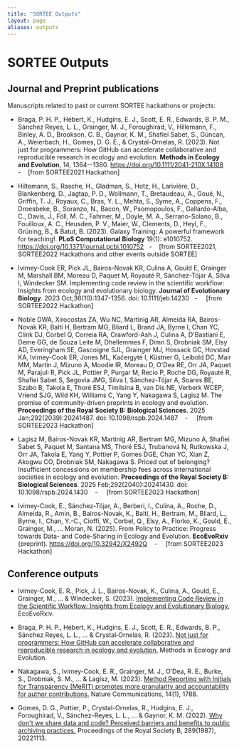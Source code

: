 ```yaml
---
title: "SORTEE Outputs"
layout: page
aliases: outputs
---
```


# SORTEE Outputs

## Journal and Preprint publications 

Manuscripts related to past or current SORTEE hackathons or projects:

-   Braga, P. H. P., Hébert, K., Hudgins, E. J., Scott, E. R., Edwards, B. P. M., Sánchez Reyes, L. L., Grainger, M. J., Foroughirad, V., Hillemann, F., Binley, A. D., Brookson, C. B., Gaynor, K. M., Shafiei Sabet, S., Güncan, A., Weierbach, H., Gomes, D. G. E., & Crystal-Ornelas, R. (2023). Not just for programmers: How GitHub can accelerate collaborative and reproducible research in ecology and evolution. **Methods in Ecology and Evolution**, 14, 1364--1380. <https://doi.org/10.1111/2041-210X.14108>    -    \[from SORTEE2021 Hackathon\]

-   Hiltemann, S., Rasche, H., Gladman, S., Hotz, H., Larivière, D., Blankenberg, D., Jagtap, P. D., Wollmann, T., Bretaudeau, A., Goué, N., Griffin, T. J., Royaux, C., Bras, Y. L., Mehta, S., Syme, A., Coppens, F., Droesbeke, B., Soranzo, N., Bacon, W., Psomopoulos, F., Gallardo-Alba, C., Davis, J., Föll, M. C., Fahrner, M., Doyle, M. A., Serrano-Solano, B., Fouilloux, A. C., Heusden, P. V., Maier, W., Clements, D., Heyl, F., Grüning, B., & Batut, B. (2023). Galaxy Training: A powerful framework for teaching!. **PLoS Computational Biology** 19(1): e1010752. <https://doi.org/10.1371/journal.pcbi.1010752>   -    \[from SORTEE2021, SORTEE2022 Hackathons and other events outside SORTEE\]

-   Ivimey-Cook ER, Pick JL, Bairos-Novak KR, Culina A, Gould E, Grainger M, Marshall BM, Moreau D, Paquet M, Royauté R, Sánchez-Tójar A, Silva I, Windecker SM. Implementing code review in the scientific workflow: Insights from ecology and evolutionary biology. **Journal of Evolutionary Biology**. 2023 Oct;36(10):1347-1356. doi: 10.1111/jeb.14230   -     \[from SORTEE2022 Hackathon\]

-   Noble DWA, Xirocostas ZA, Wu NC, Martinig AR, Almeida RA, Bairos-Novak KR, Balti H, Bertram MG, Bliard L, Brand JA, Byrne I, Chan YC, Clink DJ, Corbel Q, Correia RA, Crawford-Ash J, Culina A, D'Bastiani E, Deme GG, de Souza Leite M, Dhellemmes F, Dimri S, Drobniak SM, Elsy AD, Everingham SE, Gascoigne SJL, Grainger MJ, Hossack GC, Hovstad KA, Ivimey-Cook ER, Jones ML, Kačergytė I, Küstner G, Leibold DC, Mair MM, Martin J, Mizuno A, Moodie IR, Moreau D, O'Dea RE, Orr JA, Paquet M, Parajuli R, Pick JL, Pottier P, Purgar M, Recio P, Roche DG, Royauté R, Shafiei Sabet S, Segovia JMG, Silva I, Sánchez-Tójar A, Soares BE, Szabo B, Takola E, Thoré ESJ, Timilsina B, van Dis NE, Verberk WCEP, Vriend SJG, Wild KH, Williams C, Yang Y, Nakagawa S, Lagisz M. The promise of community-driven preprints in ecology and evolution. **Proceedings of the Royal Society B: Biological Sciences**. 2025 Jan;292(2039):20241487. doi: 10.1098/rspb.2024.1487    -     \[from SORTEE2023 Hackathon\]

-   Lagisz M, Bairos-Novak KR, Martinig AR, Bertram MG, Mizuno A, Shafiei Sabet S, Paquet M, Santana MS, Thoré ESJ, Trubanová N, Rutkowska J, Orr JA, Takola E, Yang Y, Pottier P, Gomes DGE, Chan YC, Xian Z, Akogwu CO, Drobniak SM, Nakagawa S. Priced out of belonging? Insufficient concessions on membership fees across international societies in ecology and evolution. **Proceedings of the Royal Society B: Biological Sciences**. 2025 Feb;292(2040):20241430. doi: 10.1098/rspb.2024.1430    -     \[from SORTEE2023 Hackathon\]

-   Ivimey-Cook, E., Sánchez-Tójar, A., Berberi, I., Culina, A., Roche, D., Almeida, R., Amin, B., Bairos-Novak, K., Balti, H., Bertram, M., Bliard, L., Byrne, I., Chan, Y.-C., Cioffi, W., Corbel, Q., Elsy, A., Florko, K., Gould, E., Grainger, M., \... Moran, N. (2025). From Policy to Practice: Progress towards Data- and Code-Sharing in Ecology and Evolution. **EcoEvoRxiv** (preprint). <https://doi.org/10.32942/X2492Q>    -     \[from SORTEE2023 Hackathon\]


## Conference outputs

* Ivimey-Cook, E. R., Pick, J. L., Bairos-Novak, K., Culina, A., Gould, E., Grainger, M., ... & Windecker, S. (2023). [Implementing Code Review in the Scientific Workflow: Insights from Ecology and Evolutionary Biology.](https://doi.org/10.32942/X2CG64) EcoEvoRxiv.

 

* Braga, P. H. P., Hébert, K., Hudgins, E. J., Scott, E. R., Edwards, B. P., Sánchez Reyes, L. L., ... & Crystal‐Ornelas, R. (2023). [Not just for programmers: How GitHub can accelerate collaborative and reproducible research in ecology and evolution.](https://doi.org/10.1111/2041-210X.14108) Methods in Ecology and Evolution.

 

* Nakagawa, S., Ivimey-Cook, E. R., Grainger, M. J., O’Dea, R. E., Burke, S., Drobniak, S. M., ... & Lagisz, M. (2023). [Method Reporting with Initials for Transparency (MeRIT) promotes more granularity and accountability for author contributions.](https://doi.org/10.1038/s41467-023-37039-1) Nature Communications, 14(1), 1788.

 
* Gomes, D. G., Pottier, P., Crystal-Ornelas, R., Hudgins, E. J., Foroughirad, V., Sánchez-Reyes, L. L., ... & Gaynor, K. M. (2022). [Why don't we share data and code? Perceived barriers and benefits to public archiving practices.](https://doi.org/10.1098/rspb.2022.1113) Proceedings of the Royal Society B, 289(1987), 20221113.
